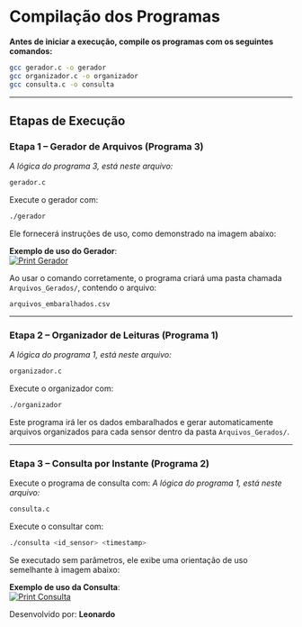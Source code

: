 
# Compilação dos Programas

**Antes de iniciar a execução, compile os programas com os seguintes comandos:**

```bash
gcc gerador.c -o gerador
gcc organizador.c -o organizador
gcc consulta.c -o consulta
```

---

## Etapas de Execução

###  Etapa 1 – Gerador de Arquivos (Programa 3)
_A lógica do programa 3, está neste arquivo:_
```bash
gerador.c
```
Execute o gerador com:

```bash
./gerador
```

Ele fornecerá instruções de uso, como demonstrado na imagem abaixo:

 **Exemplo de uso do Gerador**:  
[![Print Gerador](https://drive.google.com/uc?id=1YVaNP9SGPJztgaCKvXODr7e0MczsBJsE)](https://drive.google.com/file/d/1YVaNP9SGPJztgaCKvXODr7e0MczsBJsE/view?usp=drive_link)

Ao usar o comando corretamente, o programa criará uma pasta chamada `Arquivos_Gerados/`, contendo o arquivo:

```
arquivos_embaralhados.csv
```

---

### Etapa 2 – Organizador de Leituras (Programa 1)
_A lógica do programa 1, está neste arquivo:_
```bash
organizador.c
```
Execute o organizador com:

```bash
./organizador
```

Este programa irá ler os dados embaralhados e gerar automaticamente arquivos organizados para cada sensor dentro da pasta `Arquivos_Gerados/`.

---

### Etapa 3 – Consulta por Instante (Programa 2)

Execute o programa de consulta com:
_A lógica do programa 1, está neste arquivo:_
```bash
consulta.c
```
Execute o consultar com:
```bash
./consulta <id_sensor> <timestamp>
```

Se executado sem parâmetros, ele exibe uma orientação de uso semelhante à imagem abaixo:

**Exemplo de uso da Consulta**:  
[![Print Consulta](https://drive.google.com/uc?id=10FJIAeuHvAMZSBekeallZXOMTmlGQ03F)](https://drive.google.com/file/d/10FJIAeuHvAMZSBekeallZXOMTmlGQ03F/view?usp=drive_link)


Desenvolvido por: **Leonardo**  

